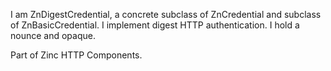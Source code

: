 I am ZnDigestCredential, a concrete subclass of ZnCredential and subclass of ZnBasicCredential.I implement digest HTTP authentication.I hold a nounce and opaque.Part of Zinc HTTP Components.